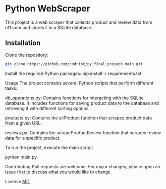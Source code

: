 # Python WebScraper

This project is a web scraper that collects product and review data from n11.com and stores it in a SQLite database.

## Installation

Clone the repository:

```bash
git clone https://github.com/codriot/py_final_project-main.git
```
Install the required Python packages:
pip install -r requirements.txt

Usage
The project contains several Python scripts that perform different tasks:

db_operations.py: Contains functions for interacting with the SQLite database. It includes functions for saving product data to the database and retrieving it with different sorting options.

products.py: Contains the allProduct function that scrapes product data from a given URL.

reviews.py: Contains the scrapeProductReview function that scrapes review data for a specific product.

To run the project, execute the main script:

python main.py


Contributing
Pull requests are welcome. For major changes, please open an issue first to discuss what you would like to change.

License
[MIT](https://choosealicense.com/licenses/mit/)
